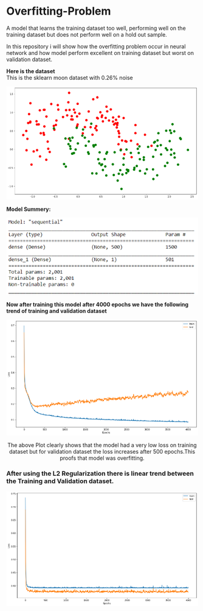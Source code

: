 # Overfitting-Problem
 A model that learns the training dataset too well, performing well on the training dataset but does not perform well on a hold out sample.
 
 In this repository i will show how the overfitting problem occur in neural network and how model perform excellent on training dataset but worst on validation dataset.
 
 <b>Here is the dataset</b><br>
 This is the sklearn moon dataset with 0.26% noise 
 
 <p align="center">
  <img src="https://github.com/vedantgoswami/Overfitting-Problem/blob/main/Overfitting/dataset.png"> 
  </p>
  
  <b> Model Summery:</b>
  <p align="center">
  <img src="https://github.com/vedantgoswami/Overfitting-Problem/blob/main/Overfitting/model.PNG"> 
  </p>
  
  <b> Now after training this model after 4000 epochs we have the following trend of training and validation dataset</b>
  <p align="center">
  <img src="https://github.com/vedantgoswami/Overfitting-Problem/blob/main/Overfitting/overfitting.png"> 
  </p>

 <p align="center"> The above Plot clearly shows that the model had a very low loss on training dataset but for validation dataset the loss increases after 500 epochs.This proofs that model was overfitting.</p>
 
 ### After using the L2 Regularization there is linear trend between the Training and Validation dataset.
  <p align="center">
  <img src="https://github.com/vedantgoswami/Overfitting-Problem/blob/main/Overfitting/regularization.png"> 
  </p>
